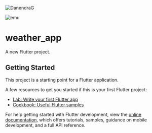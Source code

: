 
![DanendraG](https://github.com/DanendraGafrila25/Tugas2_Proyek4_weatherApp/assets/123918948/a97ce0b3-69c9-47b0-a6dd-8c02580fda32)

![emu](https://github.com/DanendraGafrila25/Tugas2_Proyek4_weatherApp/assets/123918948/237dabfe-d213-4d4d-ab38-4d8b7055696b)

# weather_app

A new Flutter project.

## Getting Started

This project is a starting point for a Flutter application.

A few resources to get you started if this is your first Flutter project:

- [Lab: Write your first Flutter app](https://docs.flutter.dev/get-started/codelab)
- [Cookbook: Useful Flutter samples](https://docs.flutter.dev/cookbook)


For help getting started with Flutter development, view the
[online documentation](https://docs.flutter.dev/), which offers tutorials,
samples, guidance on mobile development, and a full API reference.
